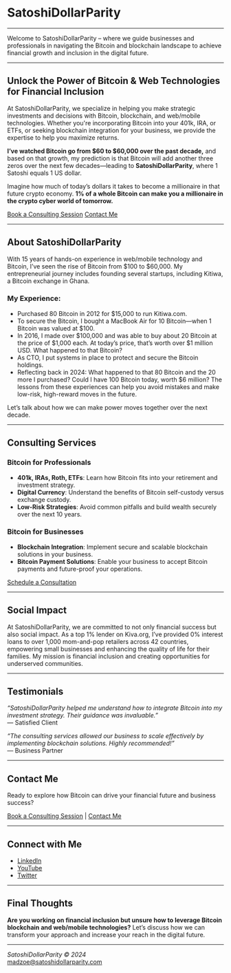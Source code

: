 # SatoshiDollarParity

---

Welcome to SatoshiDollarParity – where we guide businesses and professionals in navigating the Bitcoin and blockchain landscape to achieve financial growth and inclusion in the digital future.

---

## Unlock the Power of Bitcoin & Web Technologies for Financial Inclusion

At SatoshiDollarParity, we specialize in helping you make strategic investments and decisions with Bitcoin, blockchain, and web/mobile technologies. Whether you're incorporating Bitcoin into your 401k, IRA, or ETFs, or seeking blockchain integration for your business, we provide the expertise to help you maximize returns.

**I’ve watched Bitcoin go from $60 to $60,000 over the past decade,** and based on that growth, my prediction is that Bitcoin will add another three zeros over the next few decades—leading to **SatoshiDollarParity**, where 1 Satoshi equals 1 US dollar.

Imagine how much of today’s dollars it takes to become a millionaire in that future crypto economy. **1% of a whole Bitcoin can make you a millionaire in the crypto cyber world of tomorrow.**

[Book a Consulting Session](https://calendly.com/mawueli)   [Contact Me](mailto:madzoe@satoshidollarparity.com)

---

## About SatoshiDollarParity

With 15 years of hands-on experience in web/mobile technology and Bitcoin, I’ve seen the rise of Bitcoin from $100 to $60,000. My entrepreneurial journey includes founding several startups, including Kitiwa, a Bitcoin exchange in Ghana.

### My Experience:
- Purchased 80 Bitcoin in 2012 for $15,000 to run Kitiwa.com.
- To secure the Bitcoin, I bought a MacBook Air for 10 Bitcoin—when 1 Bitcoin was valued at $100.
- In 2016, I made over $100,000 and was able to buy about 20 Bitcoin at the price of $1,000 each. At today’s price, that’s worth over $1 million USD. What happened to that Bitcoin?
- As CTO, I put systems in place to protect and secure the Bitcoin holdings.
- Reflecting back in 2024: What happened to that 80 Bitcoin and the 20 more I purchased? Could I have 100 Bitcoin today, worth $6 million? The lessons from these experiences can help you avoid mistakes and make low-risk, high-reward moves in the future.

Let’s talk about how we can make power moves together over the next decade.

---

## Consulting Services

### Bitcoin for Professionals
- **401k, IRAs, Roth, ETFs**: Learn how Bitcoin fits into your retirement and investment strategy.
- **Digital Currency**: Understand the benefits of Bitcoin self-custody versus exchange custody.
- **Low-Risk Strategies**: Avoid common pitfalls and build wealth securely over the next 10 years.

### Bitcoin for Businesses
- **Blockchain Integration**: Implement secure and scalable blockchain solutions in your business.
- **Bitcoin Payment Solutions**: Enable your business to accept Bitcoin payments and future-proof your operations.

[Schedule a Consultation](https://calendly.com/mawueli)

---

## Social Impact

At SatoshiDollarParity, we are committed to not only financial success but also social impact. As a top 1% lender on Kiva.org, I’ve provided 0% interest loans to over 1,000 mom-and-pop retailers across 42 countries, empowering small businesses and enhancing the quality of life for their families. My mission is financial inclusion and creating opportunities for underserved communities.

---

## Testimonials

*“SatoshiDollarParity helped me understand how to integrate Bitcoin into my investment strategy. Their guidance was invaluable.”*  
— Satisfied Client

*“The consulting services allowed our business to scale effectively by implementing blockchain solutions. Highly recommended!”*  
— Business Partner

---

## Contact Me

Ready to explore how Bitcoin can drive your financial future and business success?

[Book a Consulting Session](https://calendly.com/mawueli) | [Contact Me](mailto:madzoe@satoshidollarparity.com)

---

## Connect with Me

- [LinkedIn](https://linkedin.com/in/mawueli)
- [YouTube](https://www.youtube.com/@SatoshiDollarParity)
- [Twitter](https://twitter.com/mawueli)

---

## Final Thoughts

**Are you working on financial inclusion but unsure how to leverage Bitcoin blockchain and web/mobile technologies?** Let’s discuss how we can transform your approach and increase your reach in the digital future.

---

*SatoshiDollarParity © 2024*  
madzoe@satoshidollarparity.com
